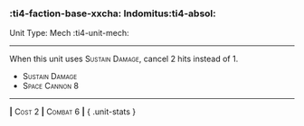 ### :ti4-faction-base-xxcha: **Indomitus**:ti4-absol:

Unit Type: Mech :ti4-unit-mech:

---

When this unit uses <span style="font-variant:small-caps;">Sustain Damage</span>, cancel 2 hits instead of 1.

* <span style="font-variant:small-caps;">Sustain Damage</span> 
* <span style="font-variant:small-caps;">Space Cannon 8</span> 

---

__|__ <span style="font-variant:small-caps;">Cost 2</span> __|__ <span style="font-variant:small-caps;">Combat 6</span> __|__
{ .unit-stats }
